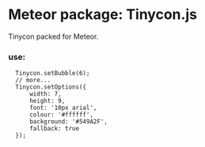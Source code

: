 # Meteor package: Tinycon.js
Tinycon packed for Meteor.

### use:
      Tinycon.setBubble(6);
      // more...
      Tinycon.setOptions({
          width: 7,
          height: 9,
          font: '10px arial',
          colour: '#ffffff',
          background: '#549A2F',
          fallback: true
      });